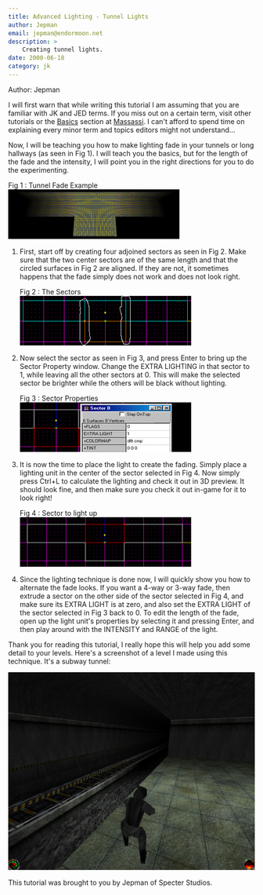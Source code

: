 ```yaml
---
title: Advanced Lighting - Tunnel Lights
author: Jepman
email: jepman@endormoon.net
description: >
    Creating tunnel lights.
date: 2000-06-18
category: jk
---
```


Author: Jepman

I will first warn that while writing this tutorial I am assuming that
you are familiar with JK and JED terms. If you miss out on a certain
term, visit other tutorials or the [Basics](/basics/) section at
[Massassi](http://www.massassi.net/). I can't afford to spend time on
explaining every minor term and topics editors might not understand...

Now, I will be teaching you how to make lighting fade in your tunnels or
long hallways (as seen in Fig 1). I will teach you the basics, but for
the length of the fade and the intensity, I will point you in the right
directions for you to do the experimenting.

Fig 1 : Tunnel Fade Example  
![](fadepic1.jpg)

1.  First, start off by creating four adjoined sectors as seen in Fig 2.
    Make sure that the two center sectors are of the same length and
    that the circled surfaces in Fig 2 are aligned. If they are not, it
    sometimes happens that the fade simply does not work and does not
    look right.
    
    Fig 2 : The Sectors  
    ![](pic2.jpg)

2.  Now select the sector as seen in Fig 3, and press Enter to bring up
    the Sector Property window. Change the EXTRA LIGHTING in that sector
    to 1, while leaving all the other sectors at 0. This will make the
    selected sector be brighter while the others will be black without
    lighting.
    
    Fig 3 : Sector Properties  
    ![](pic3.jpg)

3.  It is now the time to place the light to create the fading. Simply
    place a lighting unit in the center of the sector selected in Fig 4.
    Now simply press Ctrl+L to calculate the lighting and check it out
    in 3D preview. It should look fine, and then make sure you check it
    out in-game for it to look right\!
    
    Fig 4 : Sector to light up  
    ![](pic4.jpg)

4.  Since the lighting technique is done now, I will quickly show you
    how to alternate the fade looks. If you want a 4-way or 3-way fade,
    then extrude a sector on the other side of the sector selected in
    Fig 4, and make sure its EXTRA LIGHT is at zero, and also set the
    EXTRA LIGHT of the sector selected in Fig 3 back to 0. To edit the
    length of the fade, open up the light unit's properties by selecting
    it and pressing Enter, and then play around with the INTENSITY and
    RANGE of the light.

Thank you for reading this tutorial, I really hope this will help you
add some detail to your levels.  Here's a screenshot of a level I made using 
this technique.  It's a subway tunnel:

![](sub04.jpg)

This tutorial was brought to you by Jepman of Specter Studios.
